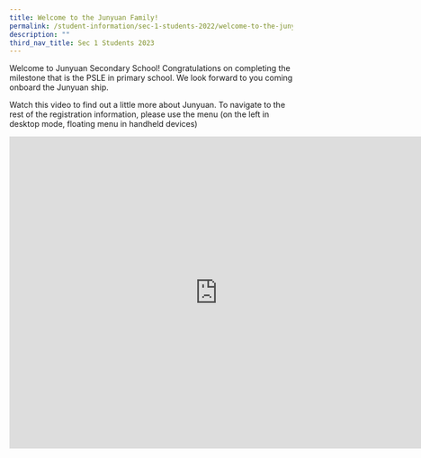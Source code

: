 ```yaml
---
title: Welcome to the Junyuan Family!
permalink: /student-information/sec-1-students-2022/welcome-to-the-junyuan-family/
description: ""
third_nav_title: Sec 1 Students 2023
---
```


<p>Welcome to Junyuan Secondary School! Congratulations on completing the milestone that is the PSLE in primary school. We look forward to you coming onboard the Junyuan ship.</p>
<p>Watch this video to find out a little more about Junyuan.&nbsp;To navigate to the rest of the registration information, please use the menu (on the left in desktop mode, floating menu in handheld devices)</p>
<iframe width="740" height="555" src="https://www.youtube.com/embed/AfIih3ygg7o" title="The Jyss Experience" frameborder="0" allow="accelerometer; autoplay; clipboard-write; encrypted-media; gyroscope; picture-in-picture" allowfullscreen></iframe>